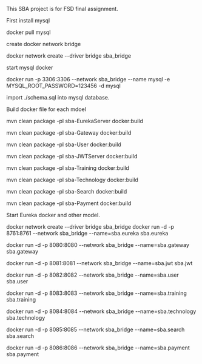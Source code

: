 This SBA project is for FSD final assignment.

First install mysql

docker pull mysql

create docker network bridge

docker network create --driver bridge sba_bridge

start mysql docker

docker run -p 3306:3306 --network sba_bridge --name mysql -e MYSQL_ROOT_PASSWORD=123456 -d mysql

import ./schema.sql into mysql database.


Build docker file for each mdoel

mvn clean package -pl sba-EurekaServer docker:build

mvn clean package -pl sba-Gateway docker:build

mvn clean package -pl sba-User docker:build

mvn clean package -pl sba-JWTServer docker:build

mvn clean package -pl sba-Training docker:build

mvn clean package -pl sba-Technology docker:build

mvn clean package -pl sba-Search docker:build

mvn clean package -pl sba-Payment docker:build


Start Eureka docker and other model.


docker network create --driver bridge sba_bridge
docker run -d -p 8761:8761 --network sba_bridge --name=sba.eureka  sba.eureka

docker run -d -p 8080:8080 --network sba_bridge --name=sba.gateway  sba.gateway

docker run -d -p 8081:8081 --network sba_bridge --name=sba.jwt  sba.jwt

docker run -d -p 8082:8082 --network sba_bridge --name=sba.user  sba.user

docker run -d -p 8083:8083 --network sba_bridge --name=sba.training  sba.training

docker run -d -p 8084:8084 --network sba_bridge --name=sba.technology  sba.technology

docker run -d -p 8085:8085 --network sba_bridge --name=sba.search  sba.search

docker run -d -p 8086:8086 --network sba_bridge --name=sba.payment  sba.payment
